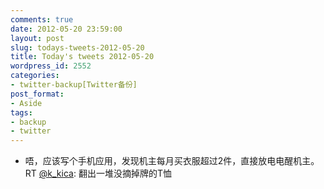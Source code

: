 ```yaml
---
comments: true
date: 2012-05-20 23:59:00
layout: post
slug: todays-tweets-2012-05-20
title: Today's tweets 2012-05-20
wordpress_id: 2552
categories:
- twitter-backup[Twitter备份]
post_format:
- Aside
tags:
- backup
- twitter
---
```





  * 唔，应该写个手机应用，发现机主每月买衣服超过2件，直接放电电醒机主。 RT [@k_kica](http://twitter.com/k_kica): 翻出一堆没摘掉牌的T恤
